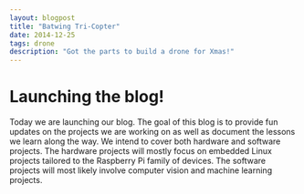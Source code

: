 ```yaml
---
layout: blogpost
title: "Batwing Tri-Copter"
date: 2014-12-25
tags: drone
description: "Got the parts to build a drone for Xmas!"
---
```


# Launching the blog!

Today we are launching our blog. The goal of this blog is to provide fun updates on the projects we are working on as well as document the lessons we learn along the way. We intend to cover both hardware and software projects. The hardware projects will mostly focus on embedded Linux projects tailored to the Raspberry Pi family of devices. The software projects will most likely involve computer vision and machine learning projects.
